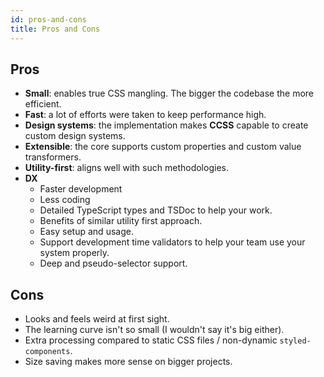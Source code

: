 ```yaml
---
id: pros-and-cons
title: Pros and Cons
---
```


## Pros

-   **Small**: enables true CSS mangling. The bigger the codebase the more efficient.
-   **Fast**: a lot of efforts were taken to keep performance high.
-   **Design systems**: the implementation makes **CCSS** capable to create custom design systems.
-   **Extensible**: the core supports custom properties and custom value transformers.
-   **Utility-first**: aligns well with such methodologies.
-   **DX**
    -   Faster development
    -   Less coding
    -   Detailed TypeScript types and TSDoc to help your work.
    -   Benefits of similar utility first approach.
    -   Easy setup and usage.
    -   Support development time validators to help your team use your system properly.
    -   Deep and pseudo-selector support.

## Cons

-   Looks and feels weird at first sight.
-   The learning curve isn't so small (I wouldn't say it's big either).
-   Extra processing compared to static CSS files / non-dynamic `styled-components`.
-   Size saving makes more sense on bigger projects.
